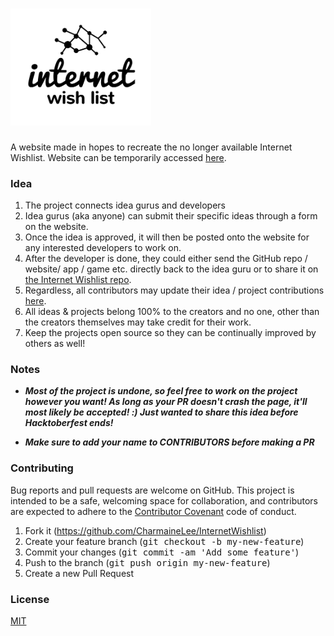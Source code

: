 <h1><a href="https://charmainelee.github.io/InternetWishlist/" target="_blank"><img width="225" src="logo.png"></a></h1>

A website made in hopes to recreate the no longer available Internet Wishlist.
Website can be temporarily accessed [here](https://charmaine.github.io/InternetWishlist/).

### Idea
1. The project connects idea gurus and developers
2. Idea gurus (aka anyone) can submit their specific ideas through a form on the website.
3. Once the idea is approved, it will then be posted onto the website for any interested developers to work on.
4. After the developer is done, they could either send the GitHub repo / website/ app / game etc. directly back to the idea guru or to share it on [the Internet Wishlist repo](https://github.com/CharmaineLee/InternetWishlistProjectRepo).
5. Regardless, all contributors may update their idea / project contributions [here](https://github.com/CharmaineLee/InternetWishlistProjectRepo).
6. All ideas & projects belong 100% to the creators and no one, other than the creators themselves may take credit for their work.
7. Keep the projects open source so they can be continually improved by others as well!

### Notes
* ***Most of the project is undone, so feel free to work on the project however you want! As long as your PR doesn't crash the page, it'll most likely be accepted! :) Just wanted to share this idea before Hacktoberfest ends!***

* __***Make sure to add your name to CONTRIBUTORS before making a PR***__

### Contributing

Bug reports and pull requests are welcome on GitHub. This project is intended to be a safe, welcoming space for collaboration, and contributors are expected to adhere to the [Contributor Covenant](http://contributor-covenant.org/) code of conduct.

1. Fork it (https://github.com/CharmaineLee/InternetWishlist)
2. Create your feature branch (<tt>git checkout -b my-new-feature</tt>)
3. Commit your changes (<tt>git commit -am 'Add some feature'</tt>)
4. Push to the branch (<tt>git push origin my-new-feature</tt>)
5. Create a new Pull Request

### License
[MIT](https://github.com/BlackrockDigital/startbootstrap/blob/gh-pages/LICENSE)

